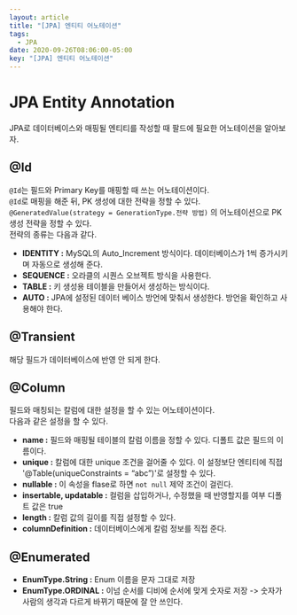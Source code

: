 ```yaml
---
layout: article
title: "[JPA] 엔티티 어노테이션"
tags:
  - JPA
date: 2020-09-26T08:06:00-05:00
key: "[JPA] 엔티티 어노테이션"
---
```


# JPA Entity Annotation

JPA로 데이터베이스와 매핑될 엔티티를 작성할 때 팔드에 필요한 어노테이션을 알아보자.

<!--more-->

## @Id

`@Id`는 필드와 Primary Key를 매핑할 때 쓰는 어노테이션이다.<br>
`@Id`로 매핑을 해준 뒤, PK 생성에 대한 전략을 정할 수 있다.<br>
`@GeneratedValue(strategy = GenerationType.전략 방법)` 의 어노테이션으로 PK 생성 전략을 정할 수 있다.<br>
전략의 종류는 다음과 같다.<br>
- **IDENTITY :** MySQL의 Auto_Increment 방식이다. 데이터베이스가 1씩 증가시키며 자동으로 생성해 준다.<br>
- **SEQUENCE :** 오라클의 시퀀스 오브젝트 방식을 사용한다.<br>
- **TABLE :** 키 생성용 테이블을 만들어서 생성하는 방식이다.<br>
- **AUTO :** JPA에 설정된 데이터 베이스 방언에 맞춰서 생성한다. 방언을 확인하고 사용해야 한다.<br>

## @Transient

해당 필드가 데이터베이스에 반영 안 되게 한다.<br>

## @Column

필드와 매칭되는 칼럼에 대한 설정을 할 수 있는 어노테이션이다.<br>
다음과 같은 설정을 할 수 있다.<br>

- **name :** 필드와 매핑될 테이블의 칼럼 이름을 정할 수 있다. 디폴트 값은 필드의 이름이다.<br>
- **unique :** 칼럼에 대한 unique 조건을 걸어줄 수 있다. 이 설정보단 엔티티에 직접 '@Table(uniqueConstraints = “abc”)'로 설정할 수 있다.<br>
- **nullable :** 이 속성을 flase로 하면 `not null` 제약 조건이 걸린다.<br>
- **insertable, updatable :** 컬럼을 삽입하거나, 수정했을 때 반영할지를 여부 디폴트 값은 true<br>
- **length :** 칼럼 값의 길이를 직접 설정할 수 있다.<br>
- **columnDefinition :** 데이터베이스에게 칼럼 정보를 직접 준다.<br>

## @Enumerated
- **EnumType.String :** Enum 이름을 문자 그대로 저장<br>
- **EnumType.ORDINAL :** 이넘 순서를 디비에 순서에 맞게 숫자로 저장 -> 숫자가 사람의 생각과 다르게 바뀌기 때문에 잘 안 쓰인다.